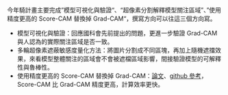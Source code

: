 今年騎計畫主要完成”模型可視化與驗證“、“超像素分割解釋模型關注區域”、”使用精度更高的 Score-CAM 替換掉 Grad-CAM“，撰寫方向可以往這三個方向寫。

- 模型可視化與驗證：回應國科會先前提出的問題，更進一步驗證 Grad-CAM 與人認為的實際關注區域是否一致。
- 多輪超像素遮蔽敏感度量化方法：將圖片分割成不同區塊，再加上隨機遮擋效果，來看模型整體關注的區域會不會被遮檔區域影響，間接驗證模型的可解釋性與魯棒性。
- 使用精度更高的 Score-CAM 替換掉 Grad-CAM：[論文](https://arxiv.org/abs/1910.01279)、[github 參考](https://github.com/tabayashi0117/Score-CAM)，Score-CAM 比 Grad-CAM 精度更高，計算效率更快。
